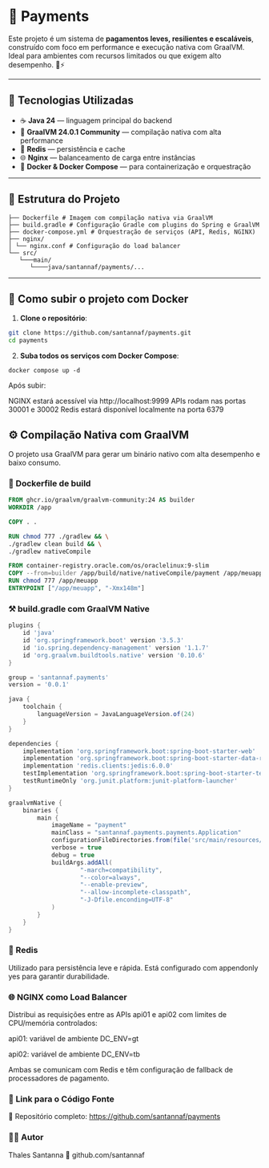 # 💸 Payments

Este projeto é um sistema de **pagamentos leves, resilientes e escaláveis**, construído com foco em performance e execução nativa com GraalVM. Ideal para ambientes com recursos limitados ou que exigem alto desempenho. 🧠⚡

---

## 🚀 Tecnologias Utilizadas

- ☕ **Java 24** — linguagem principal do backend
- 🧠 **GraalVM 24.0.1 Community** — compilação nativa com alta performance
- 🧊 **Redis** — persistência e cache
- 🌐 **Nginx** — balanceamento de carga entre instâncias
- 🐳 **Docker & Docker Compose** — para containerização e orquestração

---

## 🧱 Estrutura do Projeto
```
├── Dockerfile # Imagem com compilação nativa via GraalVM
├── build.gradle # Configuração Gradle com plugins do Spring e GraalVM
├── docker-compose.yml # Orquestração de serviços (API, Redis, NGINX)
├── nginx/
│ └── nginx.conf # Configuração do load balancer
└── src/
   └───main/
      └────java/santannaf/payments/...
```
---

## 🐳 Como subir o projeto com Docker

1. **Clone o repositório**:

```bash
git clone https://github.com/santannaf/payments.git
cd payments
```

2. **Suba todos os serviços com Docker Compose**:

```
docker compose up -d
```

Após subir:

NGINX estará acessível via http://localhost:9999
APIs rodam nas portas 30001 e 30002
Redis estará disponível localmente na porta 6379

## ⚙️ Compilação Nativa com GraalVM

O projeto usa GraalVM para gerar um binário nativo com alta desempenho e baixo consumo.

### 🧱 Dockerfile de build

```dockerfile
FROM ghcr.io/graalvm/graalvm-community:24 AS builder
WORKDIR /app

COPY . .

RUN chmod 777 ./gradlew && \
./gradlew clean build && \
./gradlew nativeCompile

FROM container-registry.oracle.com/os/oraclelinux:9-slim
COPY --from=builder /app/build/native/nativeCompile/payment /app/meuapp
RUN chmod 777 /app/meuapp
ENTRYPOINT ["/app/meuapp", "-Xmx148m"]
````

### ⚒️ build.gradle com GraalVM Native

```groovy 
plugins {
    id 'java'
    id 'org.springframework.boot' version '3.5.3'
    id 'io.spring.dependency-management' version '1.1.7'
    id 'org.graalvm.buildtools.native' version '0.10.6'
}

group = 'santannaf.payments'
version = '0.0.1'

java {
    toolchain {
        languageVersion = JavaLanguageVersion.of(24)
    }
}

dependencies {
    implementation 'org.springframework.boot:spring-boot-starter-web'
    implementation 'org.springframework.boot:spring-boot-starter-data-redis'
    implementation 'redis.clients:jedis:6.0.0'
    testImplementation 'org.springframework.boot:spring-boot-starter-test'
    testRuntimeOnly 'org.junit.platform:junit-platform-launcher'
}

graalvmNative {
    binaries {
        main {
            imageName = "payment"
            mainClass = "santannaf.payments.payments.Application"
            configurationFileDirectories.from(file('src/main/resources/META-INF/native-image'))
            verbose = true
            debug = true
            buildArgs.addAll(
                    "-march=compatibility",
                    "--color=always",
                    "--enable-preview",
                    "--allow-incomplete-classpath",
                    "-J-Dfile.enconding=UTF-8"
            )
        }
    }
}
```

### 🧠 Redis
Utilizado para persistência leve e rápida. Está configurado com appendonly yes para garantir durabilidade.


### 🌐 NGINX como Load Balancer
Distribui as requisições entre as APIs api01 e api02 com limites de CPU/memória controlados:

api01: variável de ambiente DC_ENV=gt

api02: variável de ambiente DC_ENV=tb

Ambas se comunicam com Redis e têm configuração de fallback de processadores de pagamento.

### 📎 Link para o Código Fonte
🔗 Repositório completo:
https://github.com/santannaf/payments


### 👨‍💻 Autor
Thales Santanna
🔗 github.com/santannaf